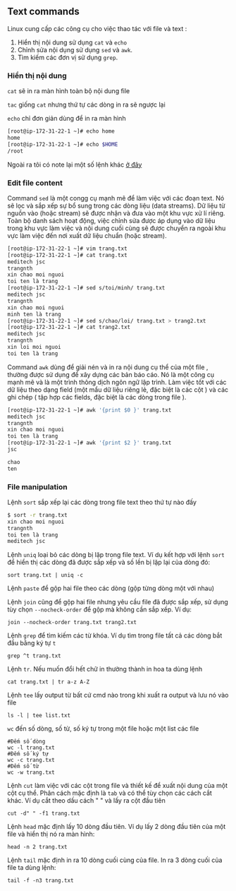 ﻿## Text commands

Linux cung cấp các công cụ cho việc thao tác với file và text :

1. Hiển thị nội dung sử dụng `cat` và `echo`
2. Chỉnh sửa nội dụng sử dụng `sed` và `awk`.
3. Tìm kiếm các đơn vị sử dụng `grep`.

### Hiển thị nội dung

`cat` sẽ in ra màn hình toàn bộ nội dung file

`tac` giống `cat` nhưng thứ tự các dòng in ra sẽ ngược lại

`echo` chỉ đơn giản dùng để in ra màn hình

```sh
[root@ip-172-31-22-1 ~]# echo home
home
[root@ip-172-31-22-1 ~]# echo $HOME
/root
```

Ngoài ra tôi có note lại một số lệnh khác [ở đây](working_with_file.md)


### Edit file content

Command `sed` là một congg cụ mạnh mẽ để làm việc với các đoạn text. Nó sẽ lọc và sắp xếp sự bổ sung trong các dòng liệu (data streams). Dữ liệu từ nguồn vào (hoặc stream) sẽ được nhận và đưa vào một khu vực xử lí riêng. Toàn bộ danh sách hoạt động, việc chỉnh sửa được áp dụng vào dữ liệu trong khu vực làm việc và nội dung cuối cùng sẽ được chuyển ra ngoài khu vực làm việc đến nơi xuất dữ liệu chuẩn (hoặc stream).

```sh
[root@ip-172-31-22-1 ~]# vim trang.txt
[root@ip-172-31-22-1 ~]# cat trang.txt 
meditech jsc
trangnth
xin chao moi nguoi
toi ten là trang
[root@ip-172-31-22-1 ~]# sed s/toi/minh/ trang.txt 
meditech jsc
trangnth
xin chao moi nguoi
minh ten là trang
[root@ip-172-31-22-1 ~]# sed s/chao/loi/ trang.txt > trang2.txt
[root@ip-172-31-22-1 ~]# cat trang2.txt 
meditech jsc
trangnth
xin loi moi nguoi
toi ten là trang
```

Command `awk` dùng để giải nén và in ra nội dung cụ thể của một file , thường được sử dụng để xây dựng các bản báo cáo. Nó là một công cụ mạnh mẽ và là một trình thông dịch ngôn ngữ lập trình. Làm việc tốt với các dữ liệu theo dạng field (một mẩu dữ liệu riêng lẻ, đặc biệt là các cột ) và các ghi chép ( tập hợp các fields, đặc biệt là các dòng trong file ).

```sh
[root@ip-172-31-22-1 ~]# awk '{print $0 }' trang.txt 
meditech jsc
trangnth
xin chao moi nguoi
toi ten là trang
[root@ip-172-31-22-1 ~]# awk '{print $2 }' trang.txt 
jsc

chao
ten
```

### File manipulation

Lệnh `sort` sắp xếp lại các dòng trong file text theo thứ tự nào đấy

```sh
$ sort -r trang.txt 
xin chao moi nguoi
trangnth
toi ten là trang
meditech jsc
```

Lệnh `uniq` loại bỏ các dòng bị lặp trong file text. Ví dụ kết hợp với lệnh `sort` để hiển thị các dòng đã được sắp xếp và số lền bị lặp lại của dòng đó:

	sort trang.txt | uniq -c

Lệnh `paste` để gộp hai file theo các dòng (gộp từng dòng một với nhau)

Lệnh `join` cũng để gộp hai file nhưng yêu cầu file đã được sắp xếp, sử dụng tùy chọn `--nocheck-order` để gộp mà không cần sắp xếp. Ví dụ:

	join --nocheck-order trang.txt trang2.txt 

Lệnh `grep` để tìm kiếm các từ khóa. Ví dụ tìm trong file tất cả các dòng bắt đầu bằng ký tự `t`

	grep ^t trang.txt

Lệnh `tr`. Nếu muốn đổi hết chữ in thường thành in hoa ta dùng lệnh

	cat trang.txt | tr a-z A-Z

Lệnh `tee` lấy output từ bất cứ cmd nào trong khi xuất ra output và lưu nó vào file

	ls -l | tee list.txt

`wc` đến số dòng, số từ, số ký tự trong một file hoặc một list các file

	#Đếm số dòng
	wc -l trang.txt
	#Đếm số ký tự
	wc -c trang.txt
	#Đếm số từ
	wc -w trang.txt

Lệnh `cut` làm việc với các cột trong file và thiết kế để xuất nội dung của một cột cụ thể. Phân cách mặc định là `tab` và có thể tùy chọn các cách cắt khác. Ví dụ cắt theo dấu cách " " và lấy ra cột đầu tiên

	cut -d" " -f1 trang.txt

Lệnh `head` mặc định lấy 10 dòng đầu tiên. Ví dụ lấy 2 dòng đầu tiên của một file và hiển thị nó ra màn hình:

	head -n 2 trang.txt

Lệnh `tail` mặc định in ra 10 dòng cuối cùng của file. In ra 3 dòng cuối của file ta dùng lệnh:

	tail -f -n3 trang.txt
